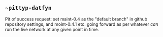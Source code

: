 ## `~pittyp-datfyn`
Pit of success request: set maint-0.4 as the "default branch" in github repository settings, and moint-0.4.1 etc. going forward as per whatever _can_ run the live network at any given point in time.